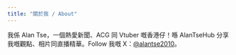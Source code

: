 ```yaml
---
title: "關於我 / About"
---
```

我係 Alan Tse，一個熱愛新聞、ACG 同 Vtuber 嘅香港仔！喺 AlanTseHub 分享我嘅觀點、相片同直播精華。Follow 我嘅 X：[@alantse2010](https://x.com/alantse2010)。